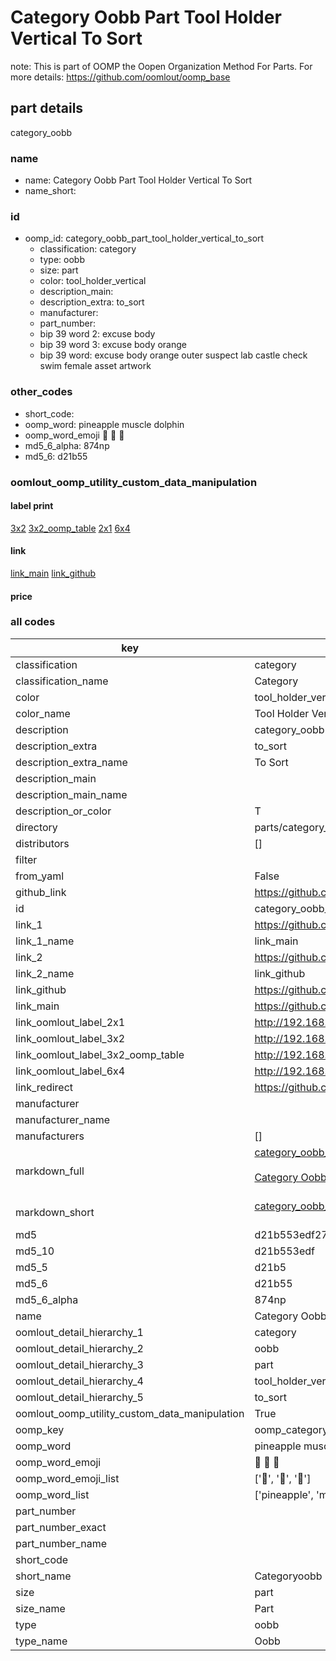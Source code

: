 # Category Oobb Part Tool Holder Vertical To Sort  

note: This is part of OOMP the Oopen Organization Method For Parts. For more details: https://github.com/oomlout/oomp_base

##  part details
  



category_oobb



### name
* name: Category Oobb Part Tool Holder Vertical To Sort
* name_short: 
### id
* oomp_id: category_oobb_part_tool_holder_vertical_to_sort
  * classification: category
  * type: oobb
  * size: part
  * color: tool_holder_vertical
  * description_main: 
  * description_extra: to_sort
  * manufacturer: 
  * part_number: 
  * bip 39 word 2: excuse body
  * bip 39 word 3: excuse body orange
  * bip 39 word: excuse body orange outer suspect lab castle check swim female asset artwork

### other_codes
* short_code: 
* oomp_word: pineapple muscle dolphin
* oomp_word_emoji :pineapple: :muscle: :dolphin:
* md5_6_alpha: 874np
* md5_6: d21b55






### oomlout_oomp_utility_custom_data_manipulation
#### label print
[3x2](http://192.168.1.245:1112/?label=oomp%20874np)
[3x2_oomp_table](http://192.168.1.108:1112/?label=oomp%20874np)
[2x1](http://192.168.1.242:1112/?label=oomp%20874np)
[6x4](http://192.168.1.55:1112/?label=oomp%20874np)    

#### link

[link_main](https://github.com/oomlout/oomlout_oomp_version_1_messy/tree/main/parts/category_oobb_part_tool_holder_vertical_to_sort) [link_github](https://github.com/oomlout/oomlout_oomp_version_1_messy/tree/main/parts/category_oobb_part_tool_holder_vertical_to_sort)                             

#### price







### all codes 
| key | value |  
| --- | --- |  
| classification | category |  
| classification_name | Category |  
| color | tool_holder_vertical |  
| color_name | Tool Holder Vertical |  
| description | category_oobb |  
| description_extra | to_sort |  
| description_extra_name | To Sort |  
| description_main |  |  
| description_main_name |  |  
| description_or_color | T  |  
| directory | parts/category_oobb_part_tool_holder_vertical_to_sort |  
| distributors | [] |  
| filter |  |  
| from_yaml | False |  
| github_link | https://github.com/oomlout/oomlout_oomp_part_src/tree/main/parts/category_oobb_part_tool_holder_vertical_to_sort |  
| id | category_oobb_part_tool_holder_vertical_to_sort |  
| link_1 | https://github.com/oomlout/oomlout_oomp_version_1_messy/tree/main/parts/category_oobb_part_tool_holder_vertical_to_sort |  
| link_1_name | link_main |  
| link_2 | https://github.com/oomlout/oomlout_oomp_version_1_messy/tree/main/parts/category_oobb_part_tool_holder_vertical_to_sort |  
| link_2_name | link_github |  
| link_github | https://github.com/oomlout/oomlout_oomp_version_1_messy/tree/main/parts/category_oobb_part_tool_holder_vertical_to_sort |  
| link_main | https://github.com/oomlout/oomlout_oomp_version_1_messy/tree/main/parts/category_oobb_part_tool_holder_vertical_to_sort |  
| link_oomlout_label_2x1 | http://192.168.1.242:1112/?label=oomp%20874np |  
| link_oomlout_label_3x2 | http://192.168.1.245:1112/?label=oomp%20874np |  
| link_oomlout_label_3x2_oomp_table | http://192.168.1.108:1112/?label=oomp%20874np |  
| link_oomlout_label_6x4 | http://192.168.1.55:1112/?label=oomp%20874np |  
| link_redirect | https://github.com/oomlout/oomlout_oomp_version_1_messy/tree/main/parts/category_oobb_part_tool_holder_vertical_to_sort |  
| manufacturer |  |  
| manufacturer_name |  |  
| manufacturers | [] |  
| markdown_full | [category_oobb_part_tool_holder_vertical_to_sort](none)<br>[](none)<br>[Category Oobb Part Tool Holder Vertical To Sort](none)<br><br> |  
| markdown_short | [category_oobb_part_tool_holder_vertical_to_sort](none)<br><br> |  
| md5 | d21b553edf270471f06d69d537863a78 |  
| md5_10 | d21b553edf |  
| md5_5 | d21b5 |  
| md5_6 | d21b55 |  
| md5_6_alpha | 874np |  
| name | Category Oobb Part Tool Holder Vertical To Sort |  
| oomlout_detail_hierarchy_1 | category |  
| oomlout_detail_hierarchy_2 | oobb |  
| oomlout_detail_hierarchy_3 | part |  
| oomlout_detail_hierarchy_4 | tool_holder_vertical |  
| oomlout_detail_hierarchy_5 | to_sort |  
| oomlout_oomp_utility_custom_data_manipulation | True |  
| oomp_key | oomp_category_oobb_part_tool_holder_vertical_to_sort |  
| oomp_word | pineapple muscle dolphin |  
| oomp_word_emoji | :pineapple: :muscle: :dolphin: |  
| oomp_word_emoji_list | [':pineapple:', ':muscle:', ':dolphin:'] |  
| oomp_word_list | ['pineapple', 'muscle', 'dolphin'] |  
| part_number |  |  
| part_number_exact |  |  
| part_number_name |  |  
| short_code |  |  
| short_name | Categoryoobb |  
| size | part |  
| size_name | Part |  
| type | oobb |  
| type_name | Oobb |  
